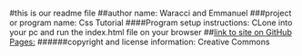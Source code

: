 #this is our readme file
##author name: Waracci and Emmanuel
###project or program name: Css Tutorial 
####Program setup instructions: CLone into your pc and run the index.html file on your browser
##[link to site on GitHub Pages:](https://waracci.github.io/css_project/)
######copyright and license information: Creative Commons